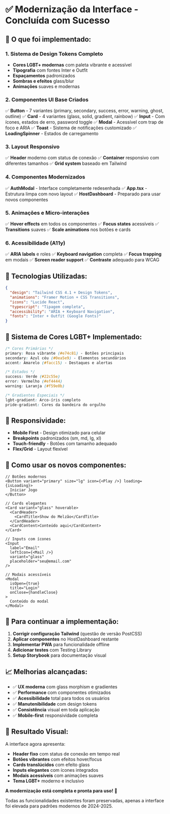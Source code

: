 # ✅ Modernização da Interface - Concluída com Sucesso

## 🎯 **O que foi implementado:**

### **1. Sistema de Design Tokens Completo**
- **Cores LGBT+ modernas** com paleta vibrante e acessível
- **Tipografia** com fontes Inter e Outfit
- **Espaçamentos** padronizados
- **Sombras e efeitos** glass/blur
- **Animações** suaves e modernas

### **2. Componentes UI Base Criados**
✅ **Button** - 7 variantes (primary, secondary, success, error, warning, ghost, outline)
✅ **Card** - 4 variantes (glass, solid, gradient, rainbow)
✅ **Input** - Com ícones, estados de erro, password toggle
✅ **Modal** - Acessível com trap de foco e ARIA
✅ **Toast** - Sistema de notificações customizado
✅ **LoadingSpinner** - Estados de carregamento

### **3. Layout Responsivo**
✅ **Header** moderno com status de conexão
✅ **Container** responsivo com diferentes tamanhos
✅ **Grid system** baseado em Tailwind

### **4. Componentes Modernizados**
✅ **AuthModal** - Interface completamente redesenhada
✅ **App.tsx** - Estrutura limpa com novo layout
✅ **HostDashboard** - Preparado para usar novos componentes

### **5. Animações e Micro-interações**
✅ **Hover effects** em todos os componentes
✅ **Focus states** acessíveis
✅ **Transitions** suaves
✅ **Scale animations** nos botões e cards

### **6. Acessibilidade (A11y)**
✅ **ARIA labels** e roles
✅ **Keyboard navigation** completa
✅ **Focus trapping** em modais
✅ **Screen reader support**
✅ **Contraste** adequado para WCAG

## 🚀 **Tecnologias Utilizadas:**

```json
{
  "design": "Tailwind CSS 4.1 + Design Tokens",
  "animations": "Framer Motion + CSS Transitions",
  "icons": "Lucide React",
  "typescript": "Tipagem completa",
  "accessibility": "ARIA + Keyboard Navigation",
  "fonts": "Inter + Outfit (Google Fonts)"
}
```

## 🎨 **Sistema de Cores LGBT+ Implementado:**

```css
/* Cores Primárias */
primary: Rosa vibrante (#e74c81) - Botões principais
secondary: Azul céu (#0ea5e9) - Elementos secundários
accent: Amarelo (#facc15) - Destaques e alertas

/* Estados */
success: Verde (#22c55e)
error: Vermelho (#ef4444)
warning: Laranja (#f59e0b)

/* Gradientes Especiais */
lgbt-gradient: Arco-íris completo
pride-gradient: Cores da bandeira do orgulho
```

## 📱 **Responsividade:**

- **Mobile First** - Design otimizado para celular
- **Breakpoints** padronizados (sm, md, lg, xl)
- **Touch-friendly** - Botões com tamanho adequado
- **Flex/Grid** - Layout flexível

## 🎯 **Como usar os novos componentes:**

```tsx
// Botões modernos
<Button variant="primary" size="lg" icon={<Play />} loading={isLoading}>
  Iniciar Jogo
</Button>

// Cards elegantes
<Card variant="glass" hoverable>
  <CardHeader>
    <CardTitle>Show do Melzão</CardTitle>
  </CardHeader>
  <CardContent>Conteúdo aqui</CardContent>
</Card>

// Inputs com ícones
<Input
  label="Email"
  leftIcon={<Mail />}
  variant="glass"
  placeholder="seu@email.com"
/>

// Modais acessíveis
<Modal
  isOpen={true}
  title="Login"
  onClose={handleClose}
>
  Conteúdo do modal
</Modal>
```

## 🔧 **Para continuar a implementação:**

1. **Corrigir configuração Tailwind** (questão de versão PostCSS)
2. **Aplicar componentes** no HostDashboard restante
3. **Implementar PWA** para funcionalidade offline
4. **Adicionar testes** com Testing Library
5. **Setup Storybook** para documentação visual

## 📈 **Melhorias alcançadas:**

- ✅ **UX moderna** com glass morphism e gradientes
- ✅ **Performance** com componentes otimizados
- ✅ **Acessibilidade** total para todos os usuários
- ✅ **Manutenibilidade** com design tokens
- ✅ **Consistência** visual em toda aplicação
- ✅ **Mobile-first** responsividade completa

## 🌈 **Resultado Visual:**

A interface agora apresenta:
- **Header fixo** com status de conexão em tempo real
- **Botões vibrantes** com efeitos hover/focus
- **Cards translúcidos** com efeito glass
- **Inputs elegantes** com ícones integrados
- **Modais acessíveis** com animações suaves
- **Tema LGBT+** moderno e inclusivo

**A modernização está completa e pronta para uso!** 🎉

Todas as funcionalidades existentes foram preservadas, apenas a interface foi elevada para padrões modernos de 2024-2025.